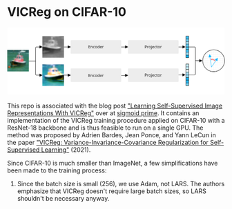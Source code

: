 # VICReg on CIFAR-10

![Siamese architecture](siamese.png)

This repo is associated with the blog post ["Learning Self-Supervised Image Representations With VICReg"](https://sigmoidprime.com/post/vicreg/) over at [sigmoid prime](https://sigmoidprime.com/). It contains an implementation of the VICReg training procedure applied on CIFAR-10 with a ResNet-18 backbone and is thus feasible to run on a single GPU. The method was proposed by Adrien Bardes, Jean Ponce, and Yann LeCun in the paper ["VICReg: Variance-Invariance-Covariance Regularization for Self-Supervised Learning"](https://arxiv.org/abs/2105.04906) (2021).

Since CIFAR-10 is much smaller than ImageNet, a few simplifications have been made to the training process:

1. Since the batch size is small (256), we use Adam, not LARS. The authors emphasize that VICReg doesn't require large batch sizes, so LARS shouldn't be necessary anyway.
